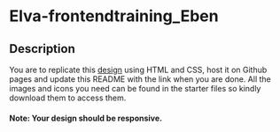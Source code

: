 # Elva-frontendtraining_Eben

## Description
You are to replicate this [design](https://www.frontendmentor.io/challenges/3column-preview-card-component-pH92eAR2-) using HTML and CSS, host it on Github pages and update this README with the link when you are done.
All the images and icons you need can be found in the starter files so kindly download them to access them.
#### Note: Your design should be responsive.
